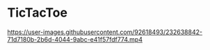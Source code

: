 # TicTacToe


https://user-images.githubusercontent.com/92618493/232638842-71d7180b-2b6d-4044-9abc-e41f57fdf774.mp4

